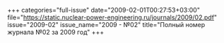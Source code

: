 +++
categories="full-issue"
date="2009-02-01T00:27:53+03:00"
file="https://static.nuclear-power-engineering.ru/journals/2009/02.pdf"
issue="2009-02"
issue_name="2009 - №02"
title="Полный номер журнала №02 за 2009 год"
+++